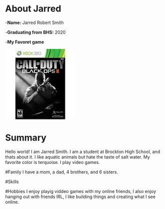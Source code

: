 # About Jarred

-**Name:** Jarred Robert Smith

-**Graduating from BHS:** 2020

-**My Favoret game** 

![Favoret Game](./bo2.jfif)


# Summary
Hello world! I am Jarred Smith. I am a student at Brockton High School, and thats about it. I like aquatic animals but hate the taste of salt water. My favorite color is terquoise. I play video games. 

#Family 
I have a mom, a dad, 4 brothers, and 6 sisters.

#Skills

#Hobbies
I enjoy playig viddeo games with my online friends, I also enjoy hanging out with friends IRL, I like building things and creating what I see online.
